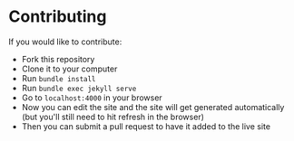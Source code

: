 # Contributing

If you would like to contribute:

* Fork this repository
* Clone it to your computer
* Run `bundle install`
* Run `bundle exec jekyll serve`
* Go to `localhost:4000` in your browser
* Now you can edit the site and the site will get generated automatically (but you'll still need to hit refresh in the browser)
* Then you can submit a pull request to have it added to the live site
